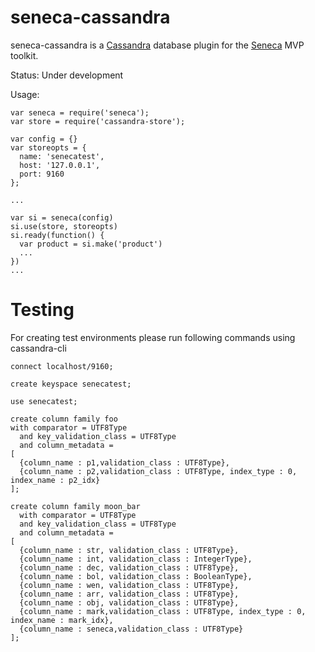 seneca-cassandra
================

seneca-cassandra is a [Cassandra][cassandra] database plugin for the [Seneca][seneca] MVP toolkit.

Status: Under development

Usage:

    var seneca = require('seneca');
    var store = require('cassandra-store');

    var config = {}
    var storeopts = {
      name: 'senecatest',
      host: '127.0.0.1',
      port: 9160
    };

    ...

    var si = seneca(config)
    si.use(store, storeopts)
    si.ready(function() {
      var product = si.make('product')
      ...
    })
    ...

[seneca]: http://senecajs.org/
[cassandra]: http://cassandra.apache.org/


Testing
=======
For creating test environments please run following commands using cassandra-cli

    connect localhost/9160;

    create keyspace senecatest;

    use senecatest;

    create column family foo
    with comparator = UTF8Type
      and key_validation_class = UTF8Type
      and column_metadata =
    [
      {column_name : p1,validation_class : UTF8Type},
      {column_name : p2,validation_class : UTF8Type, index_type : 0, index_name : p2_idx}
    ];

    create column family moon_bar
      with comparator = UTF8Type
      and key_validation_class = UTF8Type
      and column_metadata =
    [
      {column_name : str, validation_class : UTF8Type},
      {column_name : int, validation_class : IntegerType},
      {column_name : dec, validation_class : UTF8Type},
      {column_name : bol, validation_class : BooleanType},
      {column_name : wen, validation_class : UTF8Type},
      {column_name : arr, validation_class : UTF8Type},
      {column_name : obj, validation_class : UTF8Type},
      {column_name : mark,validation_class : UTF8Type, index_type : 0, index_name : mark_idx},
      {column_name : seneca,validation_class : UTF8Type}
    ];